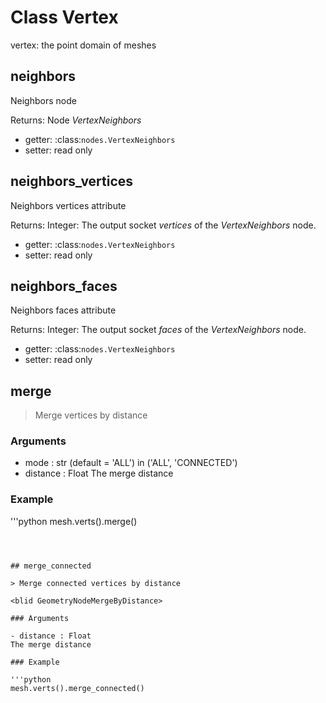 
# Class Vertex

vertex: the point domain of meshes


## neighbors

Neighbors node

Returns:
  Node *VertexNeighbors*
  
- getter: :class:`nodes.VertexNeighbors`
- setter: read only
  
  

## neighbors_vertices

Neighbors vertices attribute

Returns:
  Integer: The output socket *vertices* of the *VertexNeighbors* node.
  
- getter: :class:`nodes.VertexNeighbors`
- setter: read only
  
  
  

## neighbors_faces

Neighbors faces attribute

Returns:
  Integer: The output socket *faces* of the *VertexNeighbors* node.
  
- getter: :class:`nodes.VertexNeighbors`
- setter: read only
  
  
  

## merge

> Merge vertices by distance
  
<blid GeometryNodeMergeByDistance>

### Arguments

- mode : str (default = 'ALL') in ('ALL', 'CONNECTED')        
- distance : Float
The merge distance

### Example

'''python
mesh.verts().merge()
````



## merge_connected

> Merge connected vertices by distance
  
<blid GeometryNodeMergeByDistance>

### Arguments

- distance : Float
The merge distance

### Example

'''python
mesh.verts().merge_connected()
````

